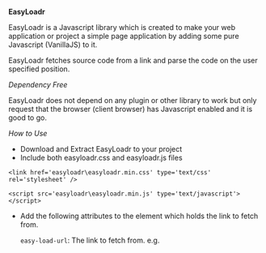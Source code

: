 **EasyLoadr**

EasyLoadr is a Javascript library which is created to make your web application or project a simple page application by adding some pure Javascript (VanillaJS) to it.

EasyLoadr fetches source code from a link and parse the code on the user specified position.

_Dependency Free_

EasyLoadr does not depend on any plugin or other library to work but only request that the browser (client browser) has Javascript enabled and it is good to go.

_How to Use_

- Download and Extract EasyLoadr to your project
- Include both easyloadr.css and easyloadr.js files

`<link href='easyloadr\easyloadr.min.css' type='text/css' rel='stylesheet' />`
 
`<script src='easyloadr\easyloadr.min.js' type='text/javascript'></script>` 

- Add the following attributes to the element which holds the link to fetch from. 

    `easy-load-url`: The link to fetch from. e.g. 